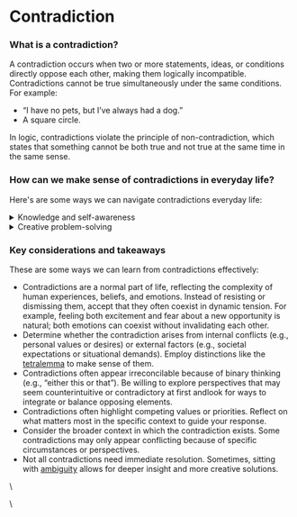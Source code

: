 # Contradiction

### What is a contradiction?

A contradiction occurs when two or more statements, ideas, or conditions directly oppose each other, making them logically incompatible. Contradictions cannot be true simultaneously under the same conditions. For example:

* “I have no pets, but I’ve always had a dog.”
* A square circle.

In logic, contradictions violate the principle of non-contradiction, which states that something cannot be both true and not true at the same time in the same sense.

### How can we make sense of contradictions in everyday life?

Here's are some ways we can navigate contradictions everyday life:

<details>

<summary>Knowledge and self-awareness</summary>

Contradictions often arise because we are complex beings with multifaceted desires, emotions, and beliefs. Instead of trying to resolve or eliminate them, we can embrace them as part of our humanity.

For example, someone might value environmental conservation but drive a petrol SUV. This contradiction can create cognitive dissonance, but instead of denying it, the person might acknowledge the tension and take small steps toward alignment, like reducing unnecessary trips or investing in carbon offsets.

We can take a step further by asking questions like:

* Why do I feel this way?&#x20;
* What does this tension reveal about my values or priorities?
* What can I do in response to resolving these tensions (if there is a need to resolve them)?

</details>

<details>

<summary>Creative problem-solving</summary>

Contradictions push us to question assumptions and expand our perspectives. They challenge us to think critically and adapt.&#x20;

For example, someone tasked with improving quality while cutting costs might initially see these goals as incompatible. However, by embracing the contradiction, they could explore innovative solutions like streamlining processes or investing in technology that achieves both goals simultaneously.

There is a group-based inquiry practice called [Wicked Questions from Liberating Structures](https://www.liberatingstructures.com/4-wicked-questions/) that "expose safely the tension between espoused strategies and on-the-ground circumstances and to discover the valuable strategies that lie deeply hidden in paradoxical waters.

</details>

### Key considerations and takeaways

These are some ways we can learn from contradictions effectively:

* Contradictions are a normal part of life, reflecting the complexity of human experiences, beliefs, and emotions. Instead of resisting or dismissing them, accept that they often coexist in dynamic tension. For example, feeling both excitement and fear about a new opportunity is natural; both emotions can coexist without invalidating each other.
* Determine whether the contradiction arises from internal conflicts (e.g., personal values or desires) or external factors (e.g., societal expectations or situational demands). Employ distinctions like the [tetralemma](../conceptual-distinctions/tetralemma-catu-ko-i.md) to make sense of them.
* Contradictions often appear irreconcilable because of binary thinking (e.g., “either this or that”). Be willing to explore perspectives that may seem counterintuitive or contradictory at first andlook for ways to integrate or balance opposing elements.
* Contradictions often highlight competing values or priorities. Reflect on what matters most in the specific context to guide your response.
* Consider the broader context in which the contradiction exists. Some contradictions may only appear conflicting because of specific circumstances or perspectives.
* Not all contradictions need immediate resolution. Sometimes, sitting with [ambiguity](ambiguity.md) allows for deeper insight and more creative solutions.

\


\
